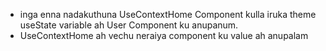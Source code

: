* inga enna nadakuthuna UseContextHome Component kulla iruka theme useState variable ah User Component ku anupanum.
* UseContextHome ah vechu neraiya component ku value ah anupalam